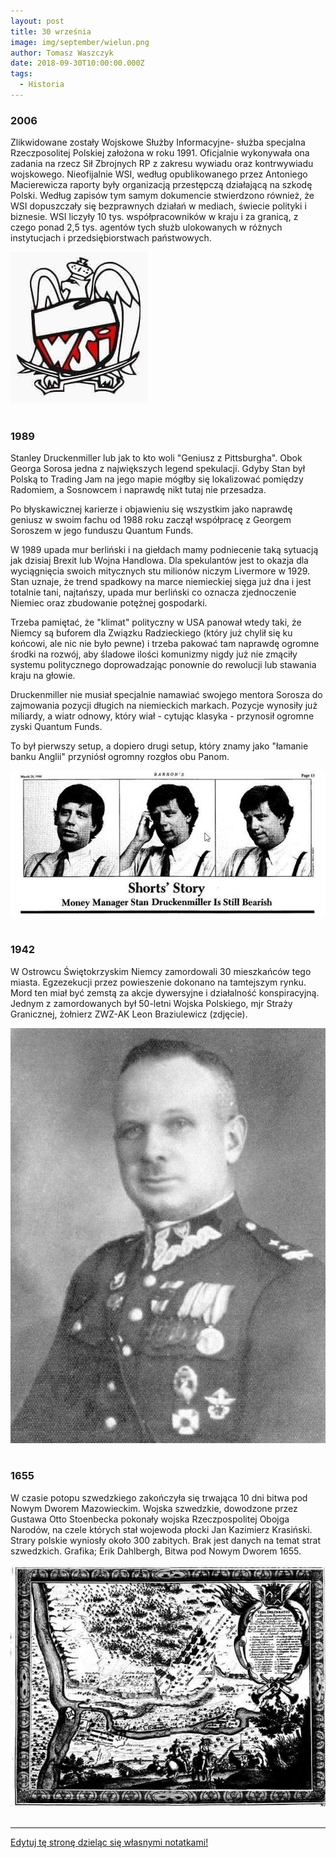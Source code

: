 ```yaml
---
layout: post
title: 30 września
image: img/september/wielun.png
author: Tomasz Waszczyk
date: 2018-09-30T10:00:00.000Z
tags:
  - Historia
---
```


### 2006

Zlikwidowane zostały Wojskowe Służby Informacyjne- służba specjalna Rzeczposolitej Polskiej założona w roku 1991. Oficjalnie wykonywała ona zadania na rzecz Sił Zbrojnych RP z zakresu wywiadu oraz kontrwywiadu wojskowego. Nieofijalnie WSI, według opublikowanego przez Antoniego Macierewicza raporty były organizacją przestępczą działającą na szkodę Polski. Według zapisów tym samym dokumencie stwierdzono również, że WSI dopuszczały się bezprawnych działań w mediach, świecie polityki i biznesie.
WSI liczyły 10 tys. współpracowników w kraju i za granicą, z czego ponad 2,5 tys. agentów tych służb ulokowanych w różnych instytucjach i przedsiębiorstwach państwowych.

<img src="./img/september/wsi.jpg"/><br><br>

### 1989

Stanley Druckenmiller lub jak to kto woli "Geniusz z Pittsburgha". Obok Georga Sorosa jedna z największych legend spekulacji. Gdyby Stan był Polską to Trading Jam na jego mapie mógłby się lokalizować pomiędzy Radomiem, a Sosnowcem i naprawdę nikt tutaj nie przesadza.

Po błyskawicznej karierze i objawieniu się wszystkim jako naprawdę geniusz w swoim fachu od 1988 roku zaczął współpracę z Georgem Soroszem w jego funduszu Quantum Funds.

W 1989 upada mur berliński i na giełdach mamy podniecenie taką sytuacją jak dzisiaj Brexit lub Wojna Handlowa. Dla spekulantów jest to okazja dla wyciągnięcia swoich mitycznych stu milionów niczym Livermore w 1929. Stan uznaje, że trend spadkowy na marce niemieckiej sięga już dna i jest totalnie tani, najtańszy, upada mur berliński co oznacza zjednoczenie Niemiec oraz zbudowanie potężnej gospodarki.

Trzeba pamiętać, że "klimat" polityczny w USA panował wtedy taki, że Niemcy są buforem dla Związku Radzieckiego (który już chylił się ku końcowi, ale nic nie było pewne) i trzeba pakować tam naprawdę ogromne środki na rozwój, aby śladowe ilości komunizmy nigdy już nie zmąciły systemu politycznego doprowadzając ponownie do rewolucji lub stawania kraju na głowie.

Druckenmiller nie musiał specjalnie namawiać swojego mentora Sorosza do zajmowania pozycji długich na niemieckich markach. Pozycje wynosiły już miliardy, a wiatr odnowy, który wiał - cytując klasyka - przynosił ogromne zyski Quantum Funds.

To był pierwszy setup, a dopiero drugi setup, który znamy jako "łamanie banku Anglii" przyniósł ogromny rozgłos obu Panom.

<img src="./img/september/druckenmiller.jpg"/><br><br>

### 1942

W Ostrowcu Świętokrzyskim Niemcy zamordowali 30 mieszkańców tego miasta. Egzezekucji przez powieszenie dokonano na tamtejszym rynku. Mord ten miał być zemstą za akcje dywersyjne i działalność konspiracyjną.
Jednym z zamordowanych był 50-letni Wojska Polskiego, mjr Straży Granicznej, żołnierz ZWZ-AK Leon Braziulewicz (zdjęcie).

<img src="./img/september/braziulewicz.jpg"/><br><br>

### 1655

W czasie potopu szwedzkiego zakończyła się trwająca 10 dni bitwa pod Nowym Dworem Mazowieckim. Wojska szwedzkie, dowodzone przez Gustawa Otto Stoenbecka pokonały wojska Rzeczpospolitej Obojga Narodów, na czele których stał wojewoda płocki Jan Kazimierz Krasiński.
Strary polskie wyniosły około 300 zabitych. Brak jest danych na temat strat szwedzkich.
Grafika; Erik Dahlbergh, Bitwa pod Nowym Dworem 1655.

<img src="./img/september/dwor.jpg"/><br><br>

---

<a href="https://github.com/TomaszWaszczyk/historia.waszczyk.com/edit/master/src/content/september-30.md" target="_blank">Edytuj tę stronę dzieląc się własnymi notatkami!</a>
